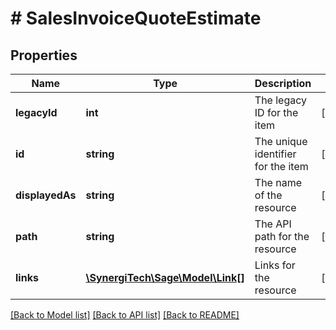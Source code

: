 # # SalesInvoiceQuoteEstimate

## Properties

Name | Type | Description | Notes
------------ | ------------- | ------------- | -------------
**legacyId** | **int** | The legacy ID for the item | [optional]
**id** | **string** | The unique identifier for the item | [optional]
**displayedAs** | **string** | The name of the resource | [optional]
**path** | **string** | The API path for the resource | [optional]
**links** | [**\SynergiTech\Sage\Model\Link[]**](Link.md) | Links for the resource | [optional]

[[Back to Model list]](../../README.md#models) [[Back to API list]](../../README.md#endpoints) [[Back to README]](../../README.md)
